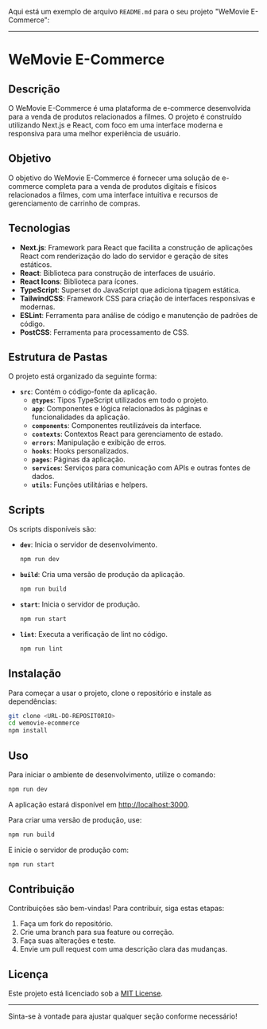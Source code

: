 Aqui está um exemplo de arquivo `README.md` para o seu projeto "WeMovie E-Commerce":

---

# WeMovie E-Commerce

## Descrição

O WeMovie E-Commerce é uma plataforma de e-commerce desenvolvida para a venda de produtos relacionados a filmes. O projeto é construído utilizando Next.js e React, com foco em uma interface moderna e responsiva para uma melhor experiência de usuário.

## Objetivo

O objetivo do WeMovie E-Commerce é fornecer uma solução de e-commerce completa para a venda de produtos digitais e físicos relacionados a filmes, com uma interface intuitiva e recursos de gerenciamento de carrinho de compras.

## Tecnologias

- **Next.js**: Framework para React que facilita a construção de aplicações React com renderização do lado do servidor e geração de sites estáticos.
- **React**: Biblioteca para construção de interfaces de usuário.
- **React Icons**: Biblioteca para ícones.
- **TypeScript**: Superset do JavaScript que adiciona tipagem estática.
- **TailwindCSS**: Framework CSS para criação de interfaces responsivas e modernas.
- **ESLint**: Ferramenta para análise de código e manutenção de padrões de código.
- **PostCSS**: Ferramenta para processamento de CSS.

## Estrutura de Pastas

O projeto está organizado da seguinte forma:

- **`src`**: Contém o código-fonte da aplicação.
  - **`@types`**: Tipos TypeScript utilizados em todo o projeto.
  - **`app`**: Componentes e lógica relacionados às páginas e funcionalidades da aplicação.
  - **`components`**: Componentes reutilizáveis da interface.
  - **`contexts`**: Contextos React para gerenciamento de estado.
  - **`errors`**: Manipulação e exibição de erros.
  - **`hooks`**: Hooks personalizados.
  - **`pages`**: Páginas da aplicação.
  - **`services`**: Serviços para comunicação com APIs e outras fontes de dados.
  - **`utils`**: Funções utilitárias e helpers.

## Scripts

Os scripts disponíveis são:

- **`dev`**: Inicia o servidor de desenvolvimento.
  ```bash
  npm run dev
  ```
- **`build`**: Cria uma versão de produção da aplicação.
  ```bash
  npm run build
  ```
- **`start`**: Inicia o servidor de produção.
  ```bash
  npm run start
  ```
- **`lint`**: Executa a verificação de lint no código.
  ```bash
  npm run lint
  ```

## Instalação

Para começar a usar o projeto, clone o repositório e instale as dependências:

```bash
git clone <URL-DO-REPOSITORIO>
cd wemovie-ecommerce
npm install
```

## Uso

Para iniciar o ambiente de desenvolvimento, utilize o comando:

```bash
npm run dev
```

A aplicação estará disponível em [http://localhost:3000](http://localhost:3000).

Para criar uma versão de produção, use:

```bash
npm run build
```

E inicie o servidor de produção com:

```bash
npm run start
```

## Contribuição

Contribuições são bem-vindas! Para contribuir, siga estas etapas:

1. Faça um fork do repositório.
2. Crie uma branch para sua feature ou correção.
3. Faça suas alterações e teste.
4. Envie um pull request com uma descrição clara das mudanças.

## Licença

Este projeto está licenciado sob a [MIT License](LICENSE).

---

Sinta-se à vontade para ajustar qualquer seção conforme necessário!
